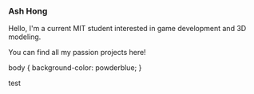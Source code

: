 ### Ash Hong
Hello, I'm a current MIT student interested in game development and 3D modeling.

You can find all my passion projects here!

body {
  background-color: powderblue;
}

<body>

test
  
</body>

<!--
**ashketchmmm/ashketchmmm** is a ✨ _special_ ✨ repository because its `README.md` (this file) appears on your GitHub profile.

Here are some ideas to get you started:

- 🔭 I’m currently working on ...
- 🌱 I’m currently learning ...
- 👯 I’m looking to collaborate on ...
- 🤔 I’m looking for help with ...
- 💬 Ask me about ...
- 📫 How to reach me: ...!

- 😄 Pronouns: ...
- ⚡ Fun fact: ...
-->
